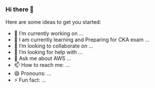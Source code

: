 ### Hi there 👋

Here are some ideas to get you started:

- 🔭 I’m currently working on ...
- 🌱 I am currently learning and Preparing for CKA exam ...
- 👯 I’m looking to collaborate on ...
- 🤔 I’m looking for help with ...
- 💬 Ask me about AWS ...
- 📫 How to reach me: ...
- 😄 Pronouns: ...
- ⚡ Fun fact: ...
